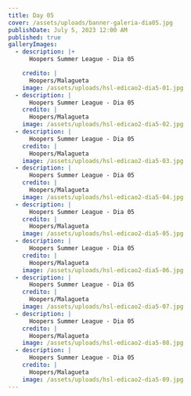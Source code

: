 ```yaml
---
title: Day 05
cover: /assets/uploads/banner-galeria-dia05.jpg
publishDate: July 5, 2023 12:00 AM
published: true
galleryImages:
  - description: |+
      Hoopers Summer League - Dia 05

    credito: |
      Hoopers/Malagueta
    image: /assets/uploads/hsl-edicao2-dia5-01.jpg
  - description: |
      Hoopers Summer League - Dia 05
    credito: |
      Hoopers/Malagueta
    image: /assets/uploads/hsl-edicao2-dia5-02.jpg
  - description: |
      Hoopers Summer League - Dia 05
    credito: |
      Hoopers/Malagueta
    image: /assets/uploads/hsl-edicao2-dia5-03.jpg
  - description: |
      Hoopers Summer League - Dia 05
    credito: |
      Hoopers/Malagueta
    image: /assets/uploads/hsl-edicao2-dia5-04.jpg
  - description: |
      Hoopers Summer League - Dia 05
    credito: |
      Hoopers/Malagueta
    image: /assets/uploads/hsl-edicao2-dia5-05.jpg
  - description: |
      Hoopers Summer League - Dia 05
    credito: |
      Hoopers/Malagueta
    image: /assets/uploads/hsl-edicao2-dia5-06.jpg
  - description: |
      Hoopers Summer League - Dia 05
    credito: |
      Hoopers/Malagueta
    image: /assets/uploads/hsl-edicao2-dia5-07.jpg
  - description: |
      Hoopers Summer League - Dia 05
    credito: |
      Hoopers/Malagueta
    image: /assets/uploads/hsl-edicao2-dia5-08.jpg
  - description: |
      Hoopers Summer League - Dia 05
    credito: |
      Hoopers/Malagueta
    image: /assets/uploads/hsl-edicao2-dia5-09.jpg
---
```

